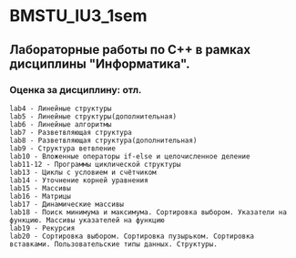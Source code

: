 # BMSTU_IU3_1sem
## Лабораторные работы по С++ в рамках дисциплины "Информатика".
### Оценка за дисциплину: отл. 

    lab4 - Линейные структуры 
    lab5 - Линейные структуры(дополнительная)
    lab6 - Линейные алгоритмы 
    lab7 - Разветвляющая структура
    lab8 - Разветвляющая структура(дополнительная)
    lab9 - Структура ветвление
    lab10 - Вложенные операторы if-else и целочисленное деление
    lab11-12 - Программы циклической структуры 
    lab13 - Циклы с условием и счётчиком
    lab14 - Уточнение корней уравнения
    lab15 - Массивы
    lab16 - Матрицы
    lab17 - Динамические массивы
    lab18 - Поиск минимума и максимума. Сортировка выбором. Указатели на функцию. Массивы указателей на функцию
    lab19 - Рекурсия
    lab20 - Сортировка выбором. Сортировка пузырьком. Сортировка вставками. Пользовательские типы данных. Структуры. 
